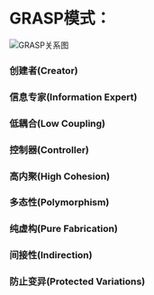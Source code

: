 # GRASP模式：

![GRASP关系图](C:\Users\duoyi\Desktop\2019917-204000.jpg)

### 创建者(Creator)

### 信息专家(Information Expert)

### 低耦合(Low Coupling)

### 控制器(Controller)

### 高内聚(High Cohesion)

### 多态性(Polymorphism)

### 纯虚构(Pure Fabrication)

### 间接性(Indirection)

### 防止变异(Protected Variations)

